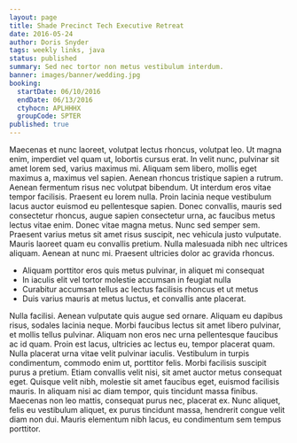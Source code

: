 ```yaml
---
layout: page
title: Shade Precinct Tech Executive Retreat
date: 2016-05-24
author: Doris Snyder
tags: weekly links, java
status: published
summary: Sed nec tortor non metus vestibulum interdum.
banner: images/banner/wedding.jpg
booking:
  startDate: 06/10/2016
  endDate: 06/13/2016
  ctyhocn: APLHHHX
  groupCode: SPTER
published: true
---
```

Maecenas et nunc laoreet, volutpat lectus rhoncus, volutpat leo. Ut magna enim, imperdiet vel quam ut, lobortis cursus erat. In velit nunc, pulvinar sit amet lorem sed, varius maximus mi. Aliquam sem libero, mollis eget maximus a, maximus vel sapien. Aenean rhoncus tristique sapien a rutrum. Aenean fermentum risus nec volutpat bibendum. Ut interdum eros vitae tempor facilisis.
Praesent eu lorem nulla. Proin lacinia neque vestibulum lacus auctor euismod eu pellentesque sapien. Donec convallis, mauris sed consectetur rhoncus, augue sapien consectetur urna, ac faucibus metus lectus vitae enim. Donec vitae magna metus. Nunc sed semper sem. Praesent varius metus sit amet risus suscipit, nec vehicula justo vulputate. Mauris laoreet quam eu convallis pretium. Nulla malesuada nibh nec ultrices aliquam. Aenean at nunc mi. Praesent ultricies dolor ac gravida rhoncus.

* Aliquam porttitor eros quis metus pulvinar, in aliquet mi consequat
* In iaculis elit vel tortor molestie accumsan in feugiat nulla
* Curabitur accumsan tellus ac lectus facilisis rhoncus et ut metus
* Duis varius mauris at metus luctus, et convallis ante placerat.

Nulla facilisi. Aenean vulputate quis augue sed ornare. Aliquam eu dapibus risus, sodales lacinia neque. Morbi faucibus lectus sit amet libero pulvinar, et mollis tellus pulvinar. Aliquam non eros nec urna pellentesque faucibus ac id quam. Proin est lacus, ultricies ac lectus eu, tempor placerat quam. Nulla placerat urna vitae velit pulvinar iaculis. Vestibulum in turpis condimentum, commodo enim ut, porttitor felis.
Morbi facilisis suscipit purus a pretium. Etiam convallis velit nisi, sit amet auctor metus consequat eget. Quisque velit nibh, molestie sit amet faucibus eget, euismod facilisis mauris. In aliquam nisi ac diam tempor, quis tincidunt massa finibus. Maecenas non leo mattis, consequat purus nec, placerat ex. Nunc aliquet, felis eu vestibulum aliquet, ex purus tincidunt massa, hendrerit congue velit diam non dui. Mauris elementum nibh lacus, eu condimentum sem tempus porttitor.
